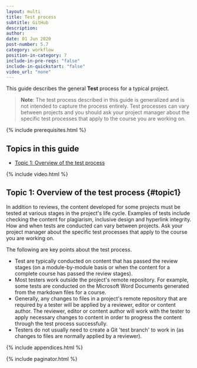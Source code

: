 ```yaml
---
layout: multi
title: Test process
subtitle: GitHub
description:
author:
date: 01 Jun 2020
post-number: 5.7
category: workflow
position-in-category: 7
include-in-pre-reqs: "false"
include-in-quickstart: "false"
video_url: "none"
---
```


This guide describes the general **Test** process for a typical project.

> **Note**: The test process described in this guide is generalized and is not intended to capture the process entirely. Test processes can vary between projects and you should ask your project manager about the specific test processes that apply to the course you are working on.

{% include prerequisites.html %}

## Topics in this guide

- [Topic 1: Overview of the test process](#topic1)

{% include video.html %}

## Topic 1: Overview of the test process {#topic1}

In addition to reviews, the content developed for some projects must be tested at various stages in the project's life cycle. Examples of tests include checking the content for plagiarism, inclusive design and hyperlink integrity. How and when tests are conducted can vary between projects. Ask your project manager about the specific test processes that apply to the course you are working on.

The following are key points about the test process.

- Test are typically conducted on content that has passed the review stages (on a module-by-module basis or when the content for a complete course has passed the review stages).
- Most testers work outside the project's remote repository. For example, some tests are conducted on the Microsoft Word Documents generated from the markdown files for a course.
- Generally, any changes to files in a project's remote repository that are required by a tester will be applied by a reviewer, editor or content author. The reviewer, editor or content author will work with the tester to apply necessary changes to content in order to progress the content through the test process successfully.
- Testers do not usually need to create a Git 'test branch' to work in (as changes to files are normally applied by a reviewer).

{% include appendices.html %}

{% include paginator.html %}
